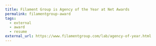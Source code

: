 ```yaml
---
title: Filament Group is Agency of the Year at Net Awards
permalink: filamentgroup-award
tags:
  - external
  - award
  - resume
external_url: https://www.filamentgroup.com/lab/agency-of-year.html
---
```

